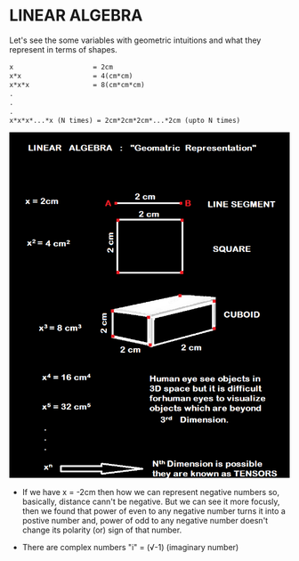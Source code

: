 # LINEAR  ALGEBRA

Let's see the some variables with geometric intuitions and what they represent in terms of shapes.

```
x                    = 2cm
x*x                  = 4(cm*cm)
x*x*x                = 8(cm*cm*cm)
.
.
.
x*x*x*...*x (N times) = 2cm*2cm*2cm*...*2cm (upto N times)
```

![](./images/1_linear_algebra_geometric_representation.png)


- If we have x = -2cm then how we can represent negative numbers so, basically, distance cann't be negative.
But we can see it more focusly, then we found that power of even to any negative number turns it into a postive number and, power of odd to any negative number doesn't change its polarity (or) sign of that number.

- There are complex numbers "i" = (√-1) (imaginary number)

